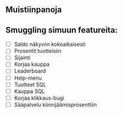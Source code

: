 ## Muistiinpanoja

## Smuggling simuun featureita:
- [ ] Saldo näkyviin kokoaikaisesti
- [ ] Prosentit tuotteisiin
- [ ] Sijainti
- [ ] Korjaa kauppa
- [ ] Leaderboard
- [ ] Help-menu
- [ ] Tuotteet SQL
- [ ] Kauppa SQL
- [ ] Korjaa klikkaus-bugi
- [ ] Sääpalvelu kiinnijäämisprosenttiin